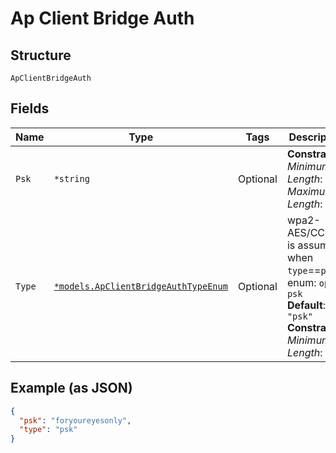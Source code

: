 
# Ap Client Bridge Auth

## Structure

`ApClientBridgeAuth`

## Fields

| Name | Type | Tags | Description |
|  --- | --- | --- | --- |
| `Psk` | `*string` | Optional | **Constraints**: *Minimum Length*: `8`, *Maximum Length*: `63` |
| `Type` | [`*models.ApClientBridgeAuthTypeEnum`](../../doc/models/ap-client-bridge-auth-type-enum.md) | Optional | wpa2-AES/CCMPp is assumed when `type`==`psk`. enum: `open`, `psk`<br>**Default**: `"psk"`<br>**Constraints**: *Minimum Length*: `1` |

## Example (as JSON)

```json
{
  "psk": "foryoureyesonly",
  "type": "psk"
}
```

